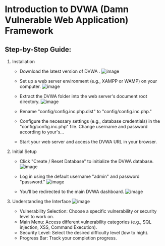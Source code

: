 # Introduction to DVWA (Damn Vulnerable Web Application) Framework 

## Step-by-Step Guide:

1. Installation
   - Download the latest version of DVWA .
![image](https://github.com/TechnologyMediaorg/LearnSheet/assets/111997815/d4b3a649-1af8-4658-b859-82c439db899c)

   - Set up a web server environment (e.g., XAMPP or WAMP) on your computer.
![image](https://github.com/TechnologyMediaorg/LearnSheet/assets/111997815/f8bb3df3-dacf-40cc-86eb-ee52a09f4474)

   - Extract the DVWA folder into the web server's document root directory.
![image](https://github.com/TechnologyMediaorg/LearnSheet/assets/111997815/595c7ed9-1335-45a2-847e-8cadc2e3b71f)

   - Rename "config/config.inc.php.dist" to "config/config.inc.php."
   - Configure the necessary settings (e.g., database credentials) in the "config/config.inc.php" file. Change username and password according to your's...
   - Start your web server and access the DVWA URL in your browser.

2. Initial Setup
   - Click "Create / Reset Database" to initialize the DVWA database.
![image](https://github.com/TechnologyMediaorg/LearnSheet/assets/111997815/1ddbb2c6-f75a-407b-945b-64cb281a790f)

   - Log in using the default username "admin" and password "password."
![image](https://github.com/TechnologyMediaorg/LearnSheet/assets/111997815/f3e602df-18c7-4679-9c70-94a2508f60a0)

   - You'll be redirected to the main DVWA dashboard.
![image](https://github.com/TechnologyMediaorg/LearnSheet/assets/111997815/a5e3ae64-5cc7-484e-a401-eddc036fef5a)


3. Understanding the Interface
![image](https://github.com/TechnologyMediaorg/LearnSheet/assets/111997815/2bbbace0-5f6e-43d3-8c0e-d9f37a039c9b)

   - Vulnerability Selection: Choose a specific vulnerability or security level to work on.
   - Main Menu: Access different vulnerability categories (e.g., SQL injection, XSS, Command Execution).
   - Security Level: Select the desired difficulty level (low to high).
   - Progress Bar: Track your completion progress.
